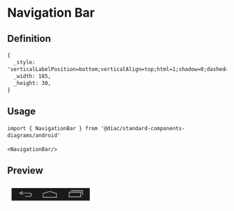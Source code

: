 # Navigation Bar

## Definition

```
{
  _style: 'verticalLabelPosition=bottom;verticalAlign=top;html=1;shadow=0;dashed=0;strokeWidth=2;shape=mxgraph.android.navigation_bar_1;fillColor=#1A1A1A;strokeColor=#999999;sketch=0;',
  _width: 185,
  _height: 30,
}
```

## Usage

```
import { NavigationBar } from '@diac/standard-components-diagrams/android'

<NavigationBar/>
```

## Preview

<img src="./navigation-bar.png" width="200"/>

